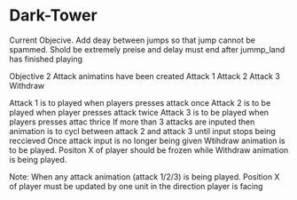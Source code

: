 # Dark-Tower

Current Objecive. 
Add deay between jumps so that jump cannot be spammed. Shold be extremely preise and delay must end after jummp_land has finished playing 

Objective 2
Attack animatins have been created
Attack 1
Attack 2
Attack 3
Withdraw

Attack 1 is to played  when players presses attack once
Attack 2 is to be played when player presses attack twice
Attack 3 is to be played when players presses attac thrice
If more than 3 attacks are inputed then animation is to cycl between attack 2 and attack 3 until input stops being reccieved
Once attack input is no longer being given
Wtihdraw animation is to be played. Positon X of player should be frozen while Withdraw animation is being played.

Note: When any attack animation (attack 1/2/3) is being played. Position X of player must be updated by one unit in the direction player is facing

